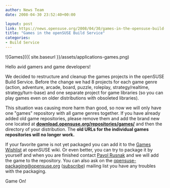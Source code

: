 ```yaml
---
author: News Team
date: 2008-04-30 23:52:40+00:00

layout: post
link: https://news.opensuse.org/2008/04/30/games-in-the-opensuse-build-service/
title: "Games in the openSUSE Build Service"
categories:
- Build Service
---
```




![Games]({{ site.baseurl }}/assets/applications-games.png)


Hello avid gamers and game developers!

We decided to restructure and cleanup the games projects in the openSUSE  Build Service. Before the change we had 8 projects for each game genre  (action, adventure, arcade, board, puzzle, roleplay, strategy/realtime,  strategy/turn-base) and one separate project for game libraries (so you  can play games even on older distributions with obsoleted libraries).

This situation was causing more harm than good, so now we will only have  one "games" repository with all game genres together. If you have  already added old game repositories, please remove them and add the  brand new one located at **[download.opensuse.org/repositories/games/](http://download.opensuse.org/repositories/games/)** and then the directory of your distribution. The **old URLs for the individual games repositories will no longer work.**

If your favorite game is not yet packaged you can add it to the [Games Wishlist](http://en.opensuse.org/Wishlist_Games) at  openSUSE wiki. Or even better, you can try to package it by yourself and  when you are finished contact [Pavol  Rusnak](mailto:prusnak@suse.cz) and we will add the game to the repository. You can also ask on the [opensuse-packaging@opensuse.org](http://lists.opensuse.org/opensuse-packaging) ([subscribe](mailto:opensuse-packaging+subscribe@opensuse.org)) mailing list you have any troubles with the packaging.

Game On!		
